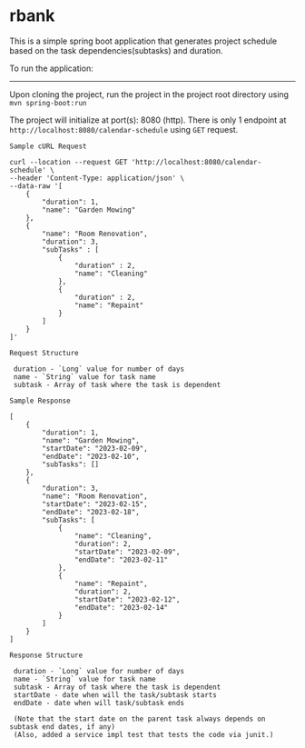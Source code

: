 # rbank

This is a simple spring boot application that generates project schedule based on the task dependencies(subtasks) and duration.


To run the application:
***
Upon cloning the project, run the project in the project root directory using `mvn spring-boot:run`

The project will initialize at port(s): 8080 (http). There is only 1 endpoint at `http://localhost:8080/calendar-schedule` using `GET` request.

`Sample cURL Request`
```
curl --location --request GET 'http://localhost:8080/calendar-schedule' \
--header 'Content-Type: application/json' \
--data-raw '[
    {
		"duration": 1,
        "name": "Garden Mowing"
	},
	{
        "name": "Room Renovation",
		"duration": 3,
		"subTasks" : [
			{
				"duration" : 2,
                "name": "Cleaning"
			},
			{
				"duration" : 2,
                "name": "Repaint"
			}
		]
	}
]'
```

`Request Structure`
```
 duration - `Long` value for number of days
 name - `String` value for task name
 subtask - Array of task where the task is dependent
```

`Sample Response`

```
[
    {
        "duration": 1,
        "name": "Garden Mowing",
        "startDate": "2023-02-09",
        "endDate": "2023-02-10",
        "subTasks": []
    },
    {
        "duration": 3,
        "name": "Room Renovation",
        "startDate": "2023-02-15",
        "endDate": "2023-02-18",
        "subTasks": [
            {
                "name": "Cleaning",
                "duration": 2,
                "startDate": "2023-02-09",
                "endDate": "2023-02-11"
            },
            {
                "name": "Repaint",
                "duration": 2,
                "startDate": "2023-02-12",
                "endDate": "2023-02-14"
            }
        ]
    }
]
```


`Response Structure`
```
 duration - `Long` value for number of days
 name - `String` value for task name
 subtask - Array of task where the task is dependent
 startDate - date when will the task/subtask starts
 endDate - date when will task/subtask ends

 (Note that the start date on the parent task always depends on subtask end dates, if any)
 (Also, added a service impl test that tests the code via junit.)
```
